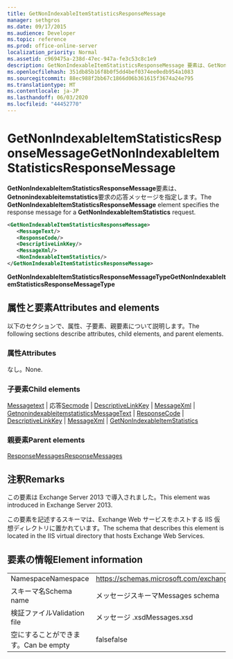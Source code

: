 ```yaml
---
title: GetNonIndexableItemStatisticsResponseMessage
manager: sethgros
ms.date: 09/17/2015
ms.audience: Developer
ms.topic: reference
ms.prod: office-online-server
localization_priority: Normal
ms.assetid: c969475a-238d-47ec-947a-fe3c53c8c1e9
description: GetNonIndexableItemStatisticsResponseMessage 要素は、GetNonIndexableItemStatistics 要求の応答メッセージを指定します。
ms.openlocfilehash: 351db85b16f8b0f5dd4bef0374ee0edb954a1083
ms.sourcegitcommit: 88ec988f2bb67c1866d06b361615f3674a24e795
ms.translationtype: MT
ms.contentlocale: ja-JP
ms.lasthandoff: 06/03/2020
ms.locfileid: "44452770"
---
```

# <a name="getnonindexableitemstatisticsresponsemessage"></a><span data-ttu-id="7ee39-103">GetNonIndexableItemStatisticsResponseMessage</span><span class="sxs-lookup"><span data-stu-id="7ee39-103">GetNonIndexableItemStatisticsResponseMessage</span></span>

<span data-ttu-id="7ee39-104">**GetNonIndexableItemStatisticsResponseMessage**要素は、 **Getnonindexableitemstatistics**要求の応答メッセージを指定します。</span><span class="sxs-lookup"><span data-stu-id="7ee39-104">The **GetNonIndexableItemStatisticsResponseMessage** element specifies the response message for a **GetNonIndexableItemStatistics** request.</span></span> 
  
```XML
<GetNonIndexableItemStatisticsResponseMessage>
   <MessageText/>
   <ResponseCode/>
   <DescriptiveLinkKey/>
   <MessageXml/>
   <NonIndexableItemStatistics/>
</GetNonIndexableItemStatisticsResponseMessage>
```

 <span data-ttu-id="7ee39-105">**GetNonIndexableItemStatisticsResponseMessageType**</span><span class="sxs-lookup"><span data-stu-id="7ee39-105">**GetNonIndexableItemStatisticsResponseMessageType**</span></span>
## <a name="attributes-and-elements"></a><span data-ttu-id="7ee39-106">属性と要素</span><span class="sxs-lookup"><span data-stu-id="7ee39-106">Attributes and elements</span></span>

<span data-ttu-id="7ee39-107">以下のセクションで、属性、子要素、親要素について説明します。</span><span class="sxs-lookup"><span data-stu-id="7ee39-107">The following sections describe attributes, child elements, and parent elements.</span></span>
  
### <a name="attributes"></a><span data-ttu-id="7ee39-108">属性</span><span class="sxs-lookup"><span data-stu-id="7ee39-108">Attributes</span></span>

<span data-ttu-id="7ee39-109">なし。</span><span class="sxs-lookup"><span data-stu-id="7ee39-109">None.</span></span>
  
### <a name="child-elements"></a><span data-ttu-id="7ee39-110">子要素</span><span class="sxs-lookup"><span data-stu-id="7ee39-110">Child elements</span></span>

<span data-ttu-id="7ee39-111">[Messagetext](messagetext.md)  | 応答[Secmode](responsecode.md)  | [DescriptiveLinkKey](descriptivelinkkey.md)  | [MessageXml](messagexml.md)  | [Getnonindexableitemstatistics](getnonindexableitemstatistics.md)</span><span class="sxs-lookup"><span data-stu-id="7ee39-111">[MessageText](messagetext.md) | [ResponseCode](responsecode.md) | [DescriptiveLinkKey](descriptivelinkkey.md) | [MessageXml](messagexml.md) | [GetNonIndexableItemStatistics](getnonindexableitemstatistics.md)</span></span>
  
### <a name="parent-elements"></a><span data-ttu-id="7ee39-112">親要素</span><span class="sxs-lookup"><span data-stu-id="7ee39-112">Parent elements</span></span>

[<span data-ttu-id="7ee39-113">ResponseMessages</span><span class="sxs-lookup"><span data-stu-id="7ee39-113">ResponseMessages</span></span>](responsemessages.md)
  
## <a name="remarks"></a><span data-ttu-id="7ee39-114">注釈</span><span class="sxs-lookup"><span data-stu-id="7ee39-114">Remarks</span></span>

<span data-ttu-id="7ee39-115">この要素は Exchange Server 2013 で導入されました。</span><span class="sxs-lookup"><span data-stu-id="7ee39-115">This element was introduced in Exchange Server 2013.</span></span>
  
<span data-ttu-id="7ee39-116">この要素を記述するスキーマは、Exchange Web サービスをホストする IIS 仮想ディレクトリに置かれています。</span><span class="sxs-lookup"><span data-stu-id="7ee39-116">The schema that describes this element is located in the IIS virtual directory that hosts Exchange Web Services.</span></span>
  
## <a name="element-information"></a><span data-ttu-id="7ee39-117">要素の情報</span><span class="sxs-lookup"><span data-stu-id="7ee39-117">Element information</span></span>

|||
|:-----|:-----|
|<span data-ttu-id="7ee39-118">Namespace</span><span class="sxs-lookup"><span data-stu-id="7ee39-118">Namespace</span></span>  <br/> |https://schemas.microsoft.com/exchange/services/2006/messages  <br/> |
|<span data-ttu-id="7ee39-119">スキーマ名</span><span class="sxs-lookup"><span data-stu-id="7ee39-119">Schema name</span></span>  <br/> |<span data-ttu-id="7ee39-120">メッセージスキーマ</span><span class="sxs-lookup"><span data-stu-id="7ee39-120">Messages schema</span></span>  <br/> |
|<span data-ttu-id="7ee39-121">検証ファイル</span><span class="sxs-lookup"><span data-stu-id="7ee39-121">Validation file</span></span>  <br/> |<span data-ttu-id="7ee39-122">メッセージ .xsd</span><span class="sxs-lookup"><span data-stu-id="7ee39-122">Messages.xsd</span></span>  <br/> |
|<span data-ttu-id="7ee39-123">空にすることができます。</span><span class="sxs-lookup"><span data-stu-id="7ee39-123">Can be empty</span></span>  <br/> |<span data-ttu-id="7ee39-124">false</span><span class="sxs-lookup"><span data-stu-id="7ee39-124">false</span></span>  <br/> |
   

